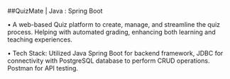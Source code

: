  ##QuizMate |  Java : Spring Boot

 
•	A web-based Quiz platform to create, manage, and streamline the quiz process. Helping with automated grading, enhancing both learning and teaching experiences. 

•	Tech Stack: Utilized Java Spring Boot for backend framework, JDBC for connectivity with PostgreSQL database to perform CRUD operations. Postman for API testing.


 
